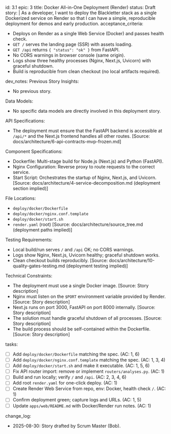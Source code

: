 id: 3.1
epic: 3
title: Docker All-in-One Deployment (Render)
status: Draft
story: |
  As a developer, I want to deploy the Blackletter stack as a single Dockerized service on Render so that I can have a simple, reproducible deployment for demos and early production.
acceptance_criteria:
  - Deploys on Render as a single Web Service (Docker) and passes health check.
  - `GET /` serves the landing page (SSR) with assets loading.
  - `GET /api` returns `{ "status": "ok" }` from FastAPI.
  - No CORS warnings in browser console (same origin).
  - Logs show three healthy processes (Nginx, Next.js, Uvicorn) with graceful shutdown.
  - Build is reproducible from clean checkout (no local artifacts required).

dev_notes:
  Previous Story Insights:
  - No previous story.

  Data Models:
  - No specific data models are directly involved in this deployment story.

  API Specifications:
  - The deployment must ensure that the FastAPI backend is accessible at `/api/*` and the Next.js frontend handles all other routes. [Source: docs/architecture/6-api-contracts-mvp-frozen.md]

  Component Specifications:
  - Dockerfile: Multi-stage build for Node.js (Next.js) and Python (FastAPI).
  - Nginx Configuration: Reverse proxy to route requests to the correct service.
  - Start Script: Orchestrates the startup of Nginx, Next.js, and Uvicorn.
  [Source: docs/architecture/4-service-decomposition.md (deployment section implied)]

  File Locations:
  - `deploy/docker/Dockerfile`
  - `deploy/docker/nginx.conf.template`
  - `deploy/docker/start.sh`
  - `render.yaml` (root)
  [Source: docs/architecture/source_tree.md (deployment paths implied)]

  Testing Requirements:
  - Local build/run serves `/` and `/api` OK; no CORS warnings.
  - Logs show Nginx, Next.js, Uvicorn healthy; graceful shutdown works.
  - Clean checkout builds reproducibly.
  [Source: docs/architecture/10-quality-gates-testing.md (deployment testing implied)]

  Technical Constraints:
  - The deployment must use a single Docker image. [Source: Story description]
  - Nginx must listen on the `$PORT` environment variable provided by Render. [Source: Story description]
  - Next.js runs on port 3000, FastAPI on port 8000 internally. [Source: Story description]
  - The solution must handle graceful shutdown of all processes. [Source: Story description]
  - The build process should be self-contained within the Dockerfile. [Source: Story description]

tasks:
  - [ ] Add `deploy/docker/Dockerfile` matching the spec. (AC: 1, 6)
  - [ ] Add `deploy/docker/nginx.conf.template` matching the spec. (AC: 1, 3, 4)
  - [ ] Add `deploy/docker/start.sh` and make it executable. (AC: 1, 5, 6)
  - [ ] Fix API router import: remove or implement `routers/analyses.py`. (AC: 1)
  - [ ] Build and run locally; verify `/` and `/api`. (AC: 2, 3, 4, 6)
  - [ ] Add root `render.yaml` for one-click deploy. (AC: 1)
  - [ ] Create Render Web Service from repo, env: Docker, health check `/`. (AC: 1)
  - [ ] Confirm deployment green; capture logs and URLs. (AC: 1, 5)
  - [ ] Update `apps/web/README.md` with Docker/Render run notes. (AC: 1)

change_log:
  - 2025-08-30: Story drafted by Scrum Master (Bob).